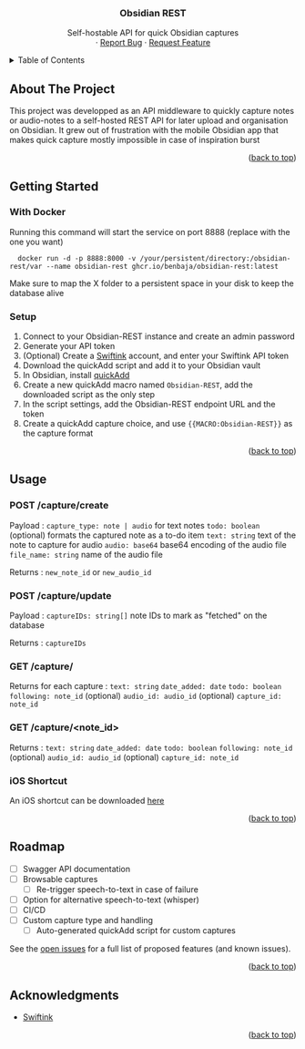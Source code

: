 <!-- Improved compatibility of back to top link: See: https://github.com/othneildrew/Best-README-Template/pull/73 -->
<a id="readme-top"></a>
<!--
*** Thanks for checking out the Best-README-Template. If you have a suggestion
*** that would make this better, please fork the repo and create a pull request
*** or simply open an issue with the tag "enhancement".
*** Don't forget to give the project a star!
*** Thanks again! Now go create something AMAZING! :D
-->
<!-- PROJECT LOGO -->
<br />
<div align="center">

<h3 align="center">Obsidian REST</h3>

  <p align="center">
    Self-hostable API for quick Obsidian captures
    <br />
    ·
    <a href="https://github.com/benbaja/obsidian-rest/issues/new?labels=bug&template=bug-report---.md">Report Bug</a>
    ·
    <a href="https://github.com/benbaja/obsidian-rest/issues/new?labels=enhancement&template=feature-request---.md">Request Feature</a>
  </p>
</div>



<!-- TABLE OF CONTENTS -->
<details>
  <summary>Table of Contents</summary>
  <ol>
    <li>
      <a href="#about-the-project">About The Project</a>
    </li>
    <li>
      <a href="#getting-started">Getting Started</a>
      <ul>
        <li><a href="#prerequisites">Prerequisites</a></li>
        <li><a href="#installation">Installation</a></li>
      </ul>
    </li>
    <li><a href="#usage">Usage</a></li>
    <li><a href="#roadmap">Roadmap</a></li>
    <li><a href="#acknowledgments">Acknowledgments</a></li>
  </ol>
</details>



<!-- ABOUT THE PROJECT -->
## About The Project

This project was developped as an API middleware to quickly capture notes or audio-notes to a self-hosted REST API for later upload and organisation on Obsidian.
It grew out of frustration with the mobile Obsidian app that makes quick capture mostly impossible in case of inspiration burst

<p align="right">(<a href="#readme-top">back to top</a>)</p>


<!-- GETTING STARTED -->
## Getting Started

### With Docker

Running this command will start the service on port 8888 (replace with the one you want)
```
  docker run -d -p 8888:8000 -v /your/persistent/directory:/obsidian-rest/var --name obsidian-rest ghcr.io/benbaja/obsidian-rest:latest
```
Make sure to map the X folder to a persistent space in your disk to keep the database alive

### Setup

1. Connect to your Obsidian-REST instance and create an admin password
2. Generate your API token
3. (Optional) Create a [Swiftink](https://www.swiftink.io/) account, and enter your Swiftink API token 
4. Download the quickAdd script and add it to your Obsidian vault
5. In Obsidian, install [quickAdd](https://github.com/chhoumann/quickadd)
6. Create a new quickAdd macro named `Obsidian-REST`, add the downloaded script as the only step
7. In the script settings, add the Obsidian-REST endpoint URL and the token 
8. Create a quickAdd capture choice, and use `{{MACRO:Obsidian-REST}}` as the capture format


<p align="right">(<a href="#readme-top">back to top</a>)</p>



<!-- USAGE EXAMPLES -->
## Usage

### POST /capture/create

Payload :
`capture_type: note | audio`
for text notes
`todo: boolean` (optional) formats the captured note as a to-do item
`text: string` text of the note to capture
for audio
`audio: base64` base64 encoding of the audio file
`file_name: string` name of the audio file

Returns : `new_note_id` or `new_audio_id`

### POST /capture/update

Payload :
`captureIDs: string[]` note IDs to mark as "fetched" on the database

Returns : `captureIDs`

### GET /capture/

Returns for each capture :
`text: string`
`date_added: date`
`todo: boolean`
`following: note_id` (optional)
`audio_id: audio_id` (optional)
`capture_id: note_id`

### GET /capture/<note_id>

Returns :
`text: string`
`date_added: date`
`todo: boolean`
`following: note_id` (optional)
`audio_id: audio_id` (optional)
`capture_id: note_id`

### iOS Shortcut

An iOS shortcut can be downloaded [here](https://www.icloud.com/shortcuts/7894978280be44558b51494cb8f78563)

<p align="right">(<a href="#readme-top">back to top</a>)</p>



<!-- ROADMAP -->
## Roadmap

- [ ] Swagger API documentation
- [ ] Browsable captures
  - [ ] Re-trigger speech-to-text in case of failure
- [ ] Option for alternative speech-to-text (whisper)
- [ ] CI/CD
- [ ] Custom capture type and handling
    - [ ] Auto-generated quickAdd script for custom captures

See the [open issues](https://github.com/github_username/repo_name/issues) for a full list of proposed features (and known issues).

<p align="right">(<a href="#readme-top">back to top</a>)</p>


<!-- ACKNOWLEDGMENTS -->
## Acknowledgments

* [Swiftink](https://www.swiftink.io/)

<p align="right">(<a href="#readme-top">back to top</a>)</p>